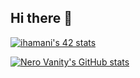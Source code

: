 ## Hi there 👋

[![ihamani's 42 stats](https://badge.mediaplus.ma/black/ihamani)](https://github.com/oakoudad/badge42)


[![Nero Vanity's GitHub stats](https://github-readme-stats.vercel.app/api?username=nerovanity)](https://github.com/anuraghazra/github-readme-stats)
